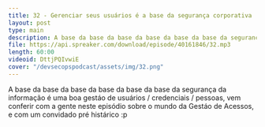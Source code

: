 ```yaml
---
title: 32 - Gerenciar seus usuários é a base da segurança corporativa
layout: post
type: main
description: A base da base da base da base da base da base da segurança da informação é uma boa gestáo de usuários / credenciais / pessoas, vem conferir com a gente neste episódio sobre o mundo da Gestáo de Acessos, e com um convidado pré histárico :p
file: https://api.spreaker.com/download/episode/40161846/32.mp3
length: 60:00
videoid: DttjPQIvwiE
cover: "/devsecopspodcast/assets/img/32.png"
---
```


A base da base da base da base da base da base da segurança da informação é uma boa gestáo de usuários / credenciais / pessoas, vem conferir com a gente neste episódio sobre o mundo da Gestáo de Acessos, e com um convidado pré histárico :p